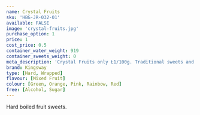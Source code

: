 ```yaml
---
name: Crystal Fruits
sku: 'HBG-JR-032-01'
available: FALSE
image: 'crystal-fruits.jpg'
purchase_option: 1
price: 1
cost_price: 0.5
container_water_weight: 919
container_sweets_weight: 0
meta_description: 'Crystal Fruits only Ł1/100g. Traditional sweets and more at Humbugs Confectionery Store. Specialists in satisfying your sweet tooth!'
brand: Kingsway
type: [Hard, Wrapped]
flavour: [Mixed Fruit]
colour: [Green, Orange, Pink, Rainbow, Red]
free: [Alcohol, Sugar]
---
```

Hard boiled fruit sweets.